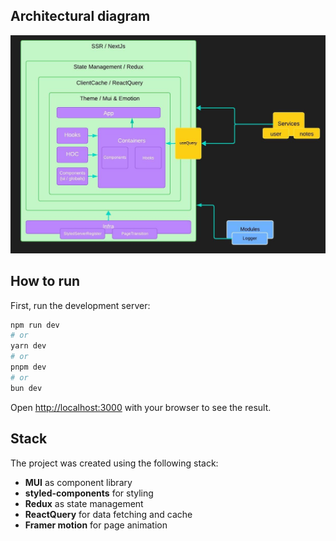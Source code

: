## Architectural diagram
<img src="./diagram.jpeg" alt="picsart diagram" />

## How to run

First, run the development server:

```bash
npm run dev
# or
yarn dev
# or
pnpm dev
# or
bun dev
```

Open [http://localhost:3000](http://localhost:3000) with your browser to see the result.

## Stack

The project was created using the following stack:

- **MUI** as component library
- **styled-components** for styling
- **Redux** as state management
- **ReactQuery** for data fetching and cache
- **Framer motion** for page animation